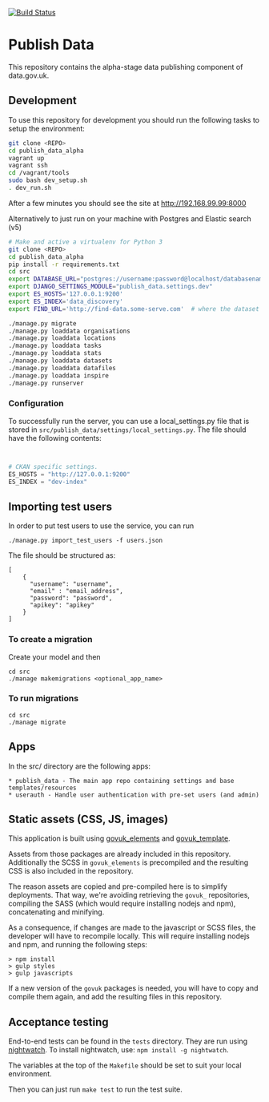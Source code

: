 [![Build Status](https://travis-ci.org/datagovuk/publish_data_alpha.svg?branch=master)](https://travis-ci.org/datagovuk/publish_data_alpha)


# Publish Data

This repository contains the alpha-stage data publishing component of data.gov.uk.

## Development

To use this repository for development you should run the following tasks to setup the environment:

```bash
git clone <REPO>
cd publish_data_alpha
vagrant up
vagrant ssh
cd /vagrant/tools
sudo bash dev_setup.sh
. dev_run.sh
```

After a few minutes you should see the site at http://192.168.99.99:8000

Alternatively to just run on your machine with Postgres and Elastic search (v5)


``` bash
# Make and active a virtualenv for Python 3
git clone <REPO>
cd publish_data_alpha
pip install -r requirements.txt
cd src
export DATABASE_URL="postgres://username:password@localhost/databasename"
export DJANGO_SETTINGS_MODULE="publish_data.settings.dev"
export ES_HOSTS='127.0.0.1:9200'
export ES_INDEX='data_discovery'
export FIND_URL='http://find-data.some-serve.com'  # where the dataset pages are

./manage.py migrate
./manage.py loaddata organisations
./manage.py loaddata locations
./manage.py loaddata tasks
./manage.py loaddata stats
./manage.py loaddata datasets
./manage.py loaddata datafiles
./manage.py loaddata inspire
./manage.py runserver
```


### Configuration

To successfully run the server, you can use a local_settings.py file that is stored in ```src/publish_data/settings/local_settings.py```.  The file should have the following contents:

```python


# CKAN specific settings.
ES_HOSTS = "http://127.0.0.1:9200"
ES_INDEX = "dev-index"

```

## Importing test users

In order to put test users to use the service, you can run
```
./manage.py import_test_users -f users.json
```

The file should be structured as:
```
[
    {
      "username": "username",
      "email" : "email_address",
      "password": "password",
      "apikey": "apikey"
    }
]
```

### To create a migration

Create your model and then

```
cd src
./manage makemigrations <optional_app_name>
```

### To run migrations

```
cd src
./manage migrate
```


## Apps

In the src/ directory are the following apps:

    * publish_data - The main app repo containing settings and base templates/resources
    * userauth - Handle user authentication with pre-set users (and admin)


## Static assets (CSS, JS, images)

This application is built using [govuk_elements](https://github.com/alphagov/govuk_elements)
and [govuk_template](https://github.com/alphagov/govuk_template/).

Assets from those packages are already included in this repository.
Additionally the SCSS in `govuk_elements` is precompiled and the
resulting CSS is also included in the repository.

The reason assets are copied and pre-compiled here is to simplify
deployments.  That way, we're avoiding retrieving the `govuk_`
repositories, compiling the SASS (which would require installing
nodejs and npm), concatenating and minifying.

As a consequence, if changes are made to the javascript or SCSS files,
the developer will have to recompile locally. This will require
installing nodejs and npm, and running the following steps:

```
> npm install
> gulp styles
> gulp javascripts
```

If a new version of the `govuk` packages is needed, you will have to
copy and compile them again, and add the resulting files in this
repository.


## Acceptance testing

End-to-end tests can be found in the `tests` directory. They are run using
[nightwatch](http://nightwatchjs.com). To install nightwatch, use:
`npm install -g nightwatch`.

The variables at the top of the `Makefile` should be set to suit your
local environment.

Then you can just run `make test` to run the test suite.
